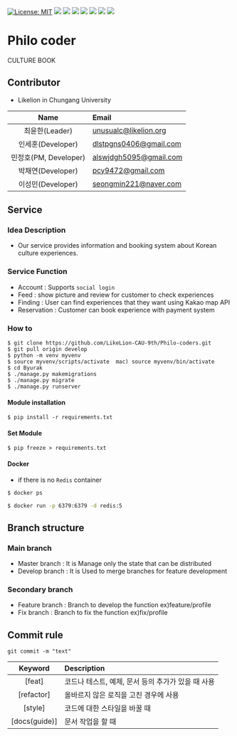 [![License: MIT](https://img.shields.io/badge/License-MIT-yellow.svg)](https://opensource.org/licenses/MIT)
![](https://img.shields.io/badge/django-3.2.2-green)
![](https://img.shields.io/badge/HTML-pink)
![](https://img.shields.io/badge/CSS-blue)
![](https://img.shields.io/badge/JS-yellow)
![](https://img.shields.io/badge/Pillow-8.2.0-red)
![](https://img.shields.io/badge/Channels-3.0.3-pink)
![](https://img.shields.io/badge/ChannelsRedis-3.0.3-pink)


# Philo coder
CULTURE BOOK

## Contributor
- Likelion in Chungang University
 
|    Name    | Email                                        |
| :-----------: | :------------------------------------------------- |
|    최윤한(Leader)     |unusualc@likelion.org | 
|    인세훈(Developer)     | dlstpgns0406@gmail.com |
|    민정호(PM, Developer)     |alswjdgh5095@gmail.com |
|    박채연(Developer)     | pcy9472@gmail.com|
|    이성민(Developer)    | seongmin221@naver.com |
 
## Service
   
### Idea Description
- Our service provides information and booking system about Korean culture experiences. 
### Service Function
- Account : Supports `social login`
- Feed : show picture and review for customer to check experiences
- Finding : User can find experiences that they want using Kakao map API
- Reservation : Customer can book experience with payment system
### How to
```console
$ git clone https://github.com/LikeLion-CAU-9th/Philo-coders.git
$ git pull origin develop
$ python -m venv myvenv
$ source myvenv/scripts/activate  mac) source myvenv/bin/activate
$ cd Byurak
$ ./manage.py makemigrations
$ ./manage.py migrate
$ ./manage.py runserver
```
#### Module installation
```console
$ pip install -r requirements.txt
```
#### Set Module
```console
$ pip freeze > requirements.txt 
```

#### Docker
- if there is no `Redis` container
```bash
$ docker ps
```
```bash
$ docker run -p 6379:6379 -d redis:5
```

## Branch structure

### Main branch
* Master branch : It is Manage only the state that can be distributed
* Develop branch : It is Used to merge branches for feature development

### Secondary branch

* Feature branch : Branch to develop the function ex)feature/profile
* Fix branch : Branch to fix the function ex)fix/profile


## Commit rule
```console
git commit -m "text"
```

|    Keyword    | Description                                        |
| :-----------: | :------------------------------------------------- |
|    [feat]     | 코드나 테스트, 예제, 문서 등의 추가가 있을 때 사용 |
|  [refactor]   | 올바르지 않은 로직을 고친 경우에 사용              |
|    [style]    | 코드에 대한 스타일을 바꿀 때                       |
| [docs(guide)] | 문서 작업을 할 때                                  |
